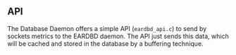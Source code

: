 API
---
The Database Daemon offers a simple API (`eardbd_api.c`) to send by sockets metrics to the EARDBD daemon. The API just sends this data, which will be cached and stored in the database by a buffering technique.

